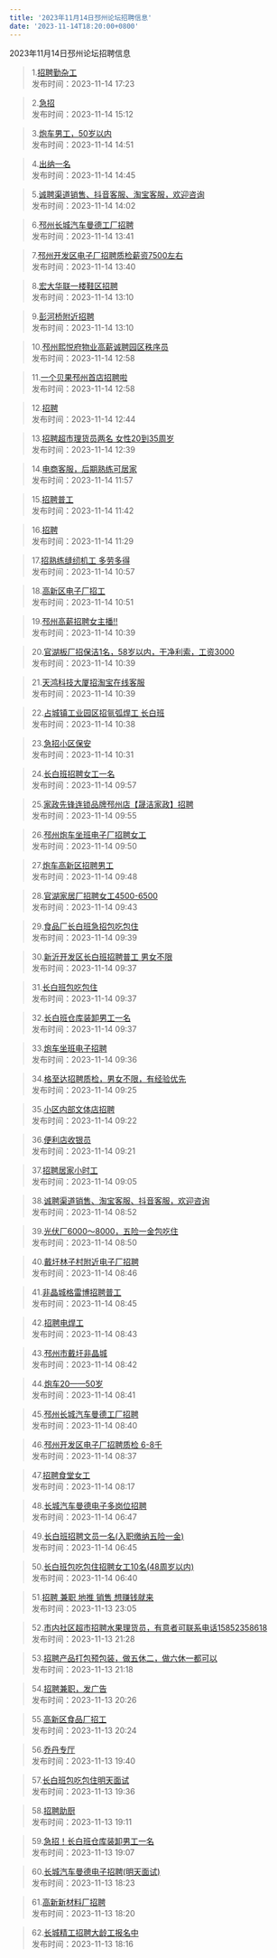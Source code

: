 ```yaml
---
title: '2023年11月14日邳州论坛招聘信息'
date: '2023-11-14T18:20:00+0800'
---
```

2023年11月14日邳州论坛招聘信息
<!--more-->
>1.[招聘勤杂工](https://www.pzzc.net/forum.php?mod=viewthread&tid=10369506)<br>
>发布时间：2023-11-14 17:23

>2.[急招](https://www.pzzc.net/forum.php?mod=viewthread&tid=10369481)<br>
>发布时间：2023-11-14 15:12

>3.[炮车男工，50岁以内](https://www.pzzc.net/forum.php?mod=viewthread&tid=10369474)<br>
>发布时间：2023-11-14 14:51

>4.[出纳一名](https://www.pzzc.net/forum.php?mod=viewthread&tid=10369472)<br>
>发布时间：2023-11-14 14:45

>5.[诚聘渠道销售、抖音客服、淘宝客服，欢迎咨询](https://www.pzzc.net/forum.php?mod=viewthread&tid=10369462)<br>
>发布时间：2023-11-14 14:02

>6.[邳州长城汽车曼德工厂招聘](https://www.pzzc.net/forum.php?mod=viewthread&tid=10369459)<br>
>发布时间：2023-11-14 13:41

>7.[邳州开发区电子厂招聘质检薪资7500左右](https://www.pzzc.net/forum.php?mod=viewthread&tid=10369458)<br>
>发布时间：2023-11-14 13:40

>8.[宏大华联一楼鞋区招聘](https://www.pzzc.net/forum.php?mod=viewthread&tid=10369453)<br>
>发布时间：2023-11-14 13:10

>9.[彭河桥附近招聘](https://www.pzzc.net/forum.php?mod=viewthread&tid=10369452)<br>
>发布时间：2023-11-14 13:10

>10.[邳州熙悦府物业高薪诚聘园区秩序员](https://www.pzzc.net/forum.php?mod=viewthread&tid=10369445)<br>
>发布时间：2023-11-14 12:58

>11.[一个贝果邳州首店招聘啦](https://www.pzzc.net/forum.php?mod=viewthread&tid=10369444)<br>
>发布时间：2023-11-14 12:58

>12.[招聘](https://www.pzzc.net/forum.php?mod=viewthread&tid=10369441)<br>
>发布时间：2023-11-14 12:44

>13.[招聘超市理货员两名 女性20到35周岁](https://www.pzzc.net/forum.php?mod=viewthread&tid=10369440)<br>
>发布时间：2023-11-14 12:39

>14.[电商客服，后期熟练可居家](https://www.pzzc.net/forum.php?mod=viewthread&tid=10369431)<br>
>发布时间：2023-11-14 11:57

>15.[招聘普工](https://www.pzzc.net/forum.php?mod=viewthread&tid=10369424)<br>
>发布时间：2023-11-14 11:42

>16.[招聘](https://www.pzzc.net/forum.php?mod=viewthread&tid=10369415)<br>
>发布时间：2023-11-14 11:29

>17.[招熟练缝纫机工  多劳多得](https://www.pzzc.net/forum.php?mod=viewthread&tid=10369409)<br>
>发布时间：2023-11-14 10:57

>18.[高新区电子厂招工](https://www.pzzc.net/forum.php?mod=viewthread&tid=10369408)<br>
>发布时间：2023-11-14 10:51

>19.[邳州高薪招聘女主播‼️](https://www.pzzc.net/forum.php?mod=viewthread&tid=10369403)<br>
>发布时间：2023-11-14 10:39

>20.[官湖板厂招保洁1名，58岁以内，干净利索，工资3000](https://www.pzzc.net/forum.php?mod=viewthread&tid=10369402)<br>
>发布时间：2023-11-14 10:39

>21.[天鸿科技大厦招淘宝在线客服](https://www.pzzc.net/forum.php?mod=viewthread&tid=10369401)<br>
>发布时间：2023-11-14 10:39

>22.[占城镇工业园区招氩弧焊工  长白班](https://www.pzzc.net/forum.php?mod=viewthread&tid=10369400)<br>
>发布时间：2023-11-14 10:38

>23.[急招小区保安](https://www.pzzc.net/forum.php?mod=viewthread&tid=10369399)<br>
>发布时间：2023-11-14 10:31

>24.[长白班招聘女工一名](https://www.pzzc.net/forum.php?mod=viewthread&tid=10369391)<br>
>发布时间：2023-11-14 09:57

>25.[家政先锋连锁品牌邳州店【晟洁家政】招聘](https://www.pzzc.net/forum.php?mod=viewthread&tid=10369390)<br>
>发布时间：2023-11-14 09:55

>26.[邳州炮车坐班电子厂招聘女工](https://www.pzzc.net/forum.php?mod=viewthread&tid=10369387)<br>
>发布时间：2023-11-14 09:50

>27.[炮车高新区招聘男工](https://www.pzzc.net/forum.php?mod=viewthread&tid=10369386)<br>
>发布时间：2023-11-14 09:48

>28.[官湖家居厂招聘女工4500-6500](https://www.pzzc.net/forum.php?mod=viewthread&tid=10369383)<br>
>发布时间：2023-11-14 09:43

>29.[食品厂长白班急招包吃包住](https://www.pzzc.net/forum.php?mod=viewthread&tid=10369380)<br>
>发布时间：2023-11-14 09:39

>30.[新沂开发区长白班招聘普工 男女不限](https://www.pzzc.net/forum.php?mod=viewthread&tid=10369379)<br>
>发布时间：2023-11-14 09:37

>31.[长白班包吃包住](https://www.pzzc.net/forum.php?mod=viewthread&tid=10369378)<br>
>发布时间：2023-11-14 09:37

>32.[长白班仓库装卸男工一名](https://www.pzzc.net/forum.php?mod=viewthread&tid=10369377)<br>
>发布时间：2023-11-14 09:37

>33.[炮车坐班电子招聘](https://www.pzzc.net/forum.php?mod=viewthread&tid=10369375)<br>
>发布时间：2023-11-14 09:36

>34.[格至达招聘质检，男女不限，有经验优先](https://www.pzzc.net/forum.php?mod=viewthread&tid=10369372)<br>
>发布时间：2023-11-14 09:25

>35.[小区内部文体店招聘](https://www.pzzc.net/forum.php?mod=viewthread&tid=10369371)<br>
>发布时间：2023-11-14 09:22

>36.[便利店收银员](https://www.pzzc.net/forum.php?mod=viewthread&tid=10369370)<br>
>发布时间：2023-11-14 09:21

>37.[招聘居家小时工](https://www.pzzc.net/forum.php?mod=viewthread&tid=10369366)<br>
>发布时间：2023-11-14 09:05

>38.[诚聘渠道销售、淘宝客服、抖音客服，欢迎咨询](https://www.pzzc.net/forum.php?mod=viewthread&tid=10369359)<br>
>发布时间：2023-11-14 08:52

>39.[光伏厂6000～8000，五险一金包吃住](https://www.pzzc.net/forum.php?mod=viewthread&tid=10369358)<br>
>发布时间：2023-11-14 08:50

>40.[戴圩林子村附近电子厂招聘](https://www.pzzc.net/forum.php?mod=viewthread&tid=10369357)<br>
>发布时间：2023-11-14 08:46

>41.[非晶城格雷博招聘普工](https://www.pzzc.net/forum.php?mod=viewthread&tid=10369356)<br>
>发布时间：2023-11-14 08:45

>42.[招聘电焊工](https://www.pzzc.net/forum.php?mod=viewthread&tid=10369355)<br>
>发布时间：2023-11-14 08:43

>43.[邳州市戴圩非晶城](https://www.pzzc.net/forum.php?mod=viewthread&tid=10369354)<br>
>发布时间：2023-11-14 08:42

>44.[炮车20——50岁](https://www.pzzc.net/forum.php?mod=viewthread&tid=10369353)<br>
>发布时间：2023-11-14 08:41

>45.[邳州长城汽车曼德工厂招聘](https://www.pzzc.net/forum.php?mod=viewthread&tid=10369351)<br>
>发布时间：2023-11-14 08:40

>46.[邳州开发区电子厂招聘质检    6-8千](https://www.pzzc.net/forum.php?mod=viewthread&tid=10369349)<br>
>发布时间：2023-11-14 08:37

>47.[招聘食堂女工](https://www.pzzc.net/forum.php?mod=viewthread&tid=10369338)<br>
>发布时间：2023-11-14 08:17

>48.[长城汽车曼德电子多岗位招聘](https://www.pzzc.net/forum.php?mod=viewthread&tid=10369327)<br>
>发布时间：2023-11-14 06:47

>49.[长白班招聘文员一名(入职缴纳五险一金)](https://www.pzzc.net/forum.php?mod=viewthread&tid=10369326)<br>
>发布时间：2023-11-14 06:45

>50.[长白班包吃包住招聘女工10名(48周岁以内)](https://www.pzzc.net/forum.php?mod=viewthread&tid=10369323)<br>
>发布时间：2023-11-14 06:40

>51.[招聘 兼职 地推  销售  想赚钱就来](https://www.pzzc.net/forum.php?mod=viewthread&tid=10369313)<br>
>发布时间：2023-11-13 23:05

>52.[市内社区超市招聘水果理货员，有意者可联系电话15852358618](https://www.pzzc.net/forum.php?mod=viewthread&tid=10369300)<br>
>发布时间：2023-11-13 21:28

>53.[招聘产品打包预包装，做五休二，做六休一都可以](https://www.pzzc.net/forum.php?mod=viewthread&tid=10369299)<br>
>发布时间：2023-11-13 21:18

>54.[招聘兼职，发广告](https://www.pzzc.net/forum.php?mod=viewthread&tid=10369290)<br>
>发布时间：2023-11-13 20:26

>55.[高新区食品厂招工](https://www.pzzc.net/forum.php?mod=viewthread&tid=10369289)<br>
>发布时间：2023-11-13 20:24

>56.[乔丹专厅](https://www.pzzc.net/forum.php?mod=viewthread&tid=10369282)<br>
>发布时间：2023-11-13 19:40

>57.[长白班包吃包住明天面试](https://www.pzzc.net/forum.php?mod=viewthread&tid=10369281)<br>
>发布时间：2023-11-13 19:36

>58.[招聘助厨](https://www.pzzc.net/forum.php?mod=viewthread&tid=10369279)<br>
>发布时间：2023-11-13 19:11

>59.[急招！长白班仓库装卸男工一名](https://www.pzzc.net/forum.php?mod=viewthread&tid=10369278)<br>
>发布时间：2023-11-13 19:07

>60.[长城汽车曼德电子招聘(明天面试)](https://www.pzzc.net/forum.php?mod=viewthread&tid=10369269)<br>
>发布时间：2023-11-13 18:23

>61.[高新新材料厂招聘](https://www.pzzc.net/forum.php?mod=viewthread&tid=10369268)<br>
>发布时间：2023-11-13 18:20

>62.[长城精工招聘大龄工报名中](https://www.pzzc.net/forum.php?mod=viewthread&tid=10369267)<br>
>发布时间：2023-11-13 18:16

